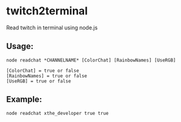 # twitch2terminal
 Read twitch in terminal using node.js

## Usage:
```
node readchat *CHANNELNAME* [ColorChat] [RainbowNames] [UseRGB]

[ColorChat] = true or false
[RainbowNames] = true or false
[UseRGB] = true or false
```
## Example:
```
node readchat xthe_developer true true
``` 
